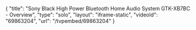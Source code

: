 {
    "title": "Sony Black High Power Bluetooth Home Audio System GTK-XB7BC - Overview",
    "type": "solo",
    "layout": "iframe-static",
    "videoId": "69863204",
    "url": "\/tvpembed\/69863204"
}
